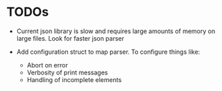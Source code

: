 
# TODOs

 * Current json library is slow and requires large amounts of memory on large files.
   Look for faster json parser

 * Add configuration struct to map parser. To configure things like:
    * Abort on error
    * Verbosity of print messages
    * Handling of incomplete elements
